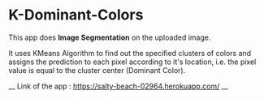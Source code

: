 # K-Dominant-Colors
This app does __Image Segmentation__ on the uploaded image.

It uses KMeans Algorithm to find out the specified clusters of colors and assigns the 
prediction to each pixel according to it's location, i.e. the pixel value is equal to
the cluster center (Dominant Color).

__ Link of the app : https://salty-beach-02964.herokuapp.com/ __
